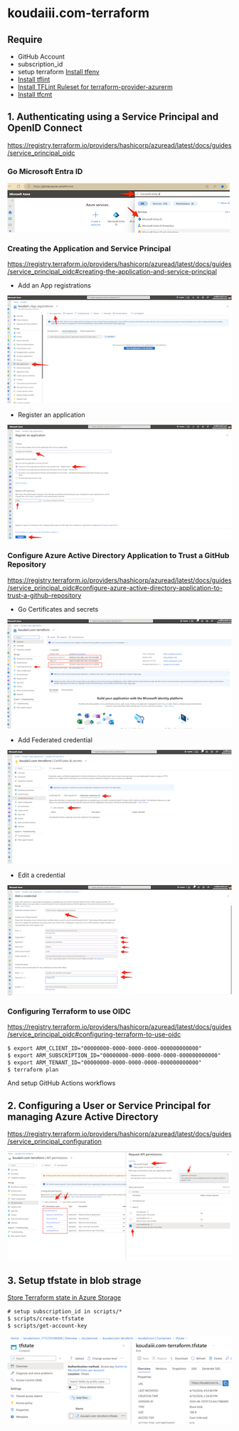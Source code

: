 # koudaiii.com-terraform

## Require

- GitHub Account
- subscription_id
- setup terraform [Install tfenv](https://github.com/tfutils/tfenv)
- [Install tflint](https://github.com/terraform-linters/tflint)
- [Install TFLint Ruleset for terraform-provider-azurerm](https://github.com/terraform-linters/tflint-ruleset-azurerm)
- [Install tfcmt](https://suzuki-shunsuke.github.io/tfcmt/)

## 1. Authenticating using a Service Principal and OpenID Connect

https://registry.terraform.io/providers/hashicorp/azuread/latest/docs/guides/service_principal_oidc

### Go Microsoft Entra ID

![](/docs/img/1.Azure_portal.png)

### Creating the Application and Service Principal

https://registry.terraform.io/providers/hashicorp/azuread/latest/docs/guides/service_principal_oidc#creating-the-application-and-service-principal

- Add an App registrations

![](/docs/img/2.App_registrations.png)

- Register an application

![](/docs/img/3.Register_an_application_-_Microsoft_Azure.png)

### Configure Azure Active Directory Application to Trust a GitHub Repository

https://registry.terraform.io/providers/hashicorp/azuread/latest/docs/guides/service_principal_oidc#configure-azure-active-directory-application-to-trust-a-github-repository

- Go Certificates and secrets

![](/docs/img/4.koudaiii_com-terraform_-_Microsoft_Azure.png)

- Add Federated credential

![](/docs/img/5.Certificates_and_secrets.png)

- Edit a credential

![](/docs/img/6.Add_a_credential_-_Microsoft_Azure.png)

### Configuring Terraform to use OIDC

https://registry.terraform.io/providers/hashicorp/azuread/latest/docs/guides/service_principal_oidc#configuring-terraform-to-use-oidc

```console
$ export ARM_CLIENT_ID="00000000-0000-0000-0000-000000000000"
$ export ARM_SUBSCRIPTION_ID="00000000-0000-0000-0000-000000000000"
$ export ARM_TENANT_ID="00000000-0000-0000-0000-000000000000"
$ terraform plan
```

And setup GitHub Actions workflows


## 2. Configuring a User or Service Principal for managing Azure Active Directory

https://registry.terraform.io/providers/hashicorp/azuread/latest/docs/guides/service_principal_configuration

![](./docs/img/7.Application_ReadWrite_All_-_Microsoft_Azure.png)

## 3. Setup tfstate in blob strage

[Store Terraform state in Azure Storage](https://learn.microsoft.com/azure/developer/terraform/store-state-in-azure-storage?tabs=azure-cli)

```console
# setup subscription_id in scripts/*
$ scripts/create-tfstate
$ scripts/get-account-key
```

![](./docs/img/tfstate.png)
